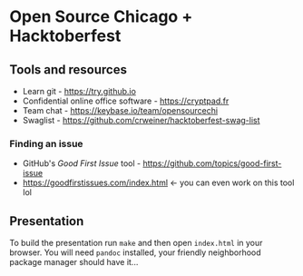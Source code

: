 # Open Source Chicago + Hacktoberfest

## Tools and resources

* Learn git - https://try.github.io
* Confidential online office software - https://cryptpad.fr
* Team chat - https://keybase.io/team/opensourcechi
* Swaglist - https://github.com/crweiner/hacktoberfest-swag-list

### Finding an issue

* GitHub's _Good First Issue_ tool - https://github.com/topics/good-first-issue
* https://goodfirstissues.com/index.html <- you can even work on this tool lol

## Presentation

To build the presentation run `make` and then open `index.html` in your browser.
You will need `pandoc` installed, your friendly neighborhood package manager should have it...

